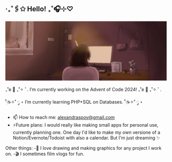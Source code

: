## ‧₊˚🖇️✩ Hello! ₊˚🎧⊹♡

![AlexanderWeewooer](https://github.com/AlexanderWeewooer/AlexanderWeewooer/blob/main/minimal.jpg)

₊˚ʚ 🌱 ₊˚✧ ﾟ. I’m currently working on the Advent of Code 2024! ₊˚ʚ 🌱 ₊˚✧ ﾟ.

𓍢ִ໋☕️✧˚ ༘ ⋆ I’m currently learning PHP+SQL on Databases. 𓍢ִ໋☕️✧˚ ༘ ⋆
  
- 📫 How to reach me: alexandraspov@gmail.com
- ⚡Future plans: I would really like making small apps for personal use, currently planning one. One day I'd like to make my own versione of a Notion/Evernote/Todoist with also a calendar. But I'm just dreaming ✨
  
Other things:
-🎨 I love drawing and making graphics for any project I work on.
-🎬 I sometimes film vlogs for fun.

